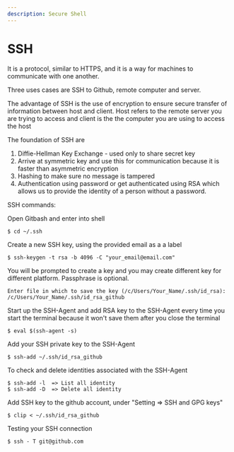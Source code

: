 ```yaml
---
description: Secure Shell
---
```


# SSH

It is a protocol, similar to HTTPS, and it is a way for machines to communicate with one another. 

Three uses cases are SSH to Github, remote computer and server. 

The advantage of SSH is the use of encryption to ensure secure transfer of information between host and client. Host refers to the remote server you are trying to access and client is the the computer you are using to access the host

The foundation of SSH are

1. Diffie-Hellman Key Exchange - used only to share secret key
2. Arrive at symmetric key and use this for communication because it is faster than asymmetric encryption
3. Hashing to make sure no message is tampered
4. Authentication using password or get authenticated using RSA which allows us to provide the identity of a person without a password.

SSH commands:

Open Gitbash and enter into shell

```
$ cd ~/.ssh
```

Create a new SSH key, using the provided email as a a label

```
$ ssh-keygen -t rsa -b 4096 -C "your_email@email.com"
```

You will be prompted to create a key and you may create different key for different platform. Passphrase is optional.

```
Enter file in which to save the key (/c/Users/Your_Name/.ssh/id_rsa):
/c/Users/Your_Name/.ssh/id_rsa_github
```

Start up the SSH-Agent and add RSA key to the SSH-Agent every time you start the terminal because it won't save them after you close the terminal

```
$ eval $(ssh-agent -s)
```

Add your SSH private key to the SSH-Agent

```
$ ssh-add ~/.ssh/id_rsa_github
```

To check and delete identities associated with the SSH-Agent

```
$ ssh-add -l  => List all identity
$ ssh-add -D  => Delete all identity
```

Add SSH key to the github account, under "Setting =&gt; SSH and GPG keys"

```
$ clip < ~/.ssh/id_rsa_github
```

Testing your SSH connection

```
$ ssh - T git@github.com
```



